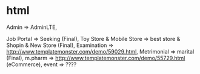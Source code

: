 # html

Admin       => AdminLTE,


Job Portal  => Seeking (Final),
Toy Store & Mobile Store  => best store & Shopin & New Store (Final),
Examination => http://www.templatemonster.com/demo/59029.html,
Metrimonial => marital (Final),
m.pharm     => http://www.templatemonster.com/demo/55729.html (eCommerce),
event       => ????



